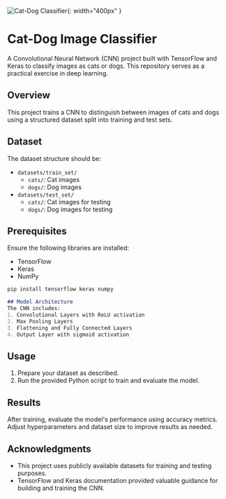 ![Cat-Dog Classifier](cat_dog_classifier.png){: width="400px" }


# Cat-Dog Image Classifier

A Convolutional Neural Network (CNN) project built with TensorFlow and Keras to classify images as cats or dogs. This repository serves as a practical exercise in deep learning.

## Overview

This project trains a CNN to distinguish between images of cats and dogs using a structured dataset split into training and test sets.

## Dataset

The dataset structure should be:
- `datasets/train_set/`
  - `cats/`: Cat images
  - `dogs/`: Dog images
- `datasets/test_set/`
  - `cats/`: Cat images for testing
  - `dogs/`: Dog images for testing

## Prerequisites

Ensure the following libraries are installed:
- TensorFlow
- Keras
- NumPy

```sh
pip install tensorflow keras numpy
```

```markdown
## Model Architecture
The CNN includes:
1. Convolutional Layers with ReLU activation
2. Max Pooling Layers
3. Flattening and Fully Connected Layers
4. Output Layer with sigmoid activation

```

## Usage
1. Prepare your dataset as described.
2. Run the provided Python script to train and evaluate the model.

## Results
After training, evaluate the model's performance using accuracy metrics. Adjust hyperparameters and dataset size to improve results as needed.

## Acknowledgments
- This project uses publicly available datasets for training and testing purposes.
- TensorFlow and Keras documentation provided valuable guidance for building and training the CNN.




